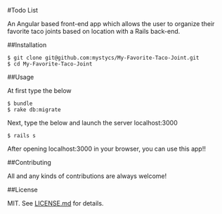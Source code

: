 #Todo List

An Angular based front-end app which allows the user to organize their favorite taco joints based on location with a Rails back-end.


##Installation

   ```
   $ git clone git@github.com:mystycs/My-Favorite-Taco-Joint.git
   $ cd My-Favorite-Taco-Joint
   ```

##Usage

At first type the below

   ```
   $ bundle
   $ rake db:migrate
   ```

Next, type the below and launch the server localhost:3000

   ```
   $ rails s
   ```

After opening localhost:3000 in your browser, you can use this app!!


##Contributing

All and any kinds of contributions are always welcome!

##License

MIT. See [LICENSE.md](https://github.com/mystycs/My-Favorite-Taco-Joint/blob/master/LICENSE) for details.
